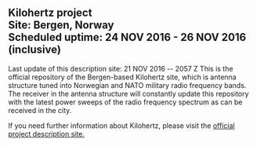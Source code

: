 ## Kilohertz project<br />Site: Bergen, Norway<br/>Scheduled uptime: 24 NOV 2016 - 26 NOV 2016 (inclusive)

Last update of this description site: 21 NOV 2016 -- 2057 Z
This is the official repository of the Bergen-based Kilohertz site, which is antenna structure tuned into Norwegian and NATO military radio frequency bands. The receiver in the antenna structure will constantly update this repository with the latest power sweeps of the radio frequency spectrum as can be received in the city.

If you need further information about Kilohertz, please visit the <a href="http://martinreiche.com/project/kilohertz/">official project description site.
